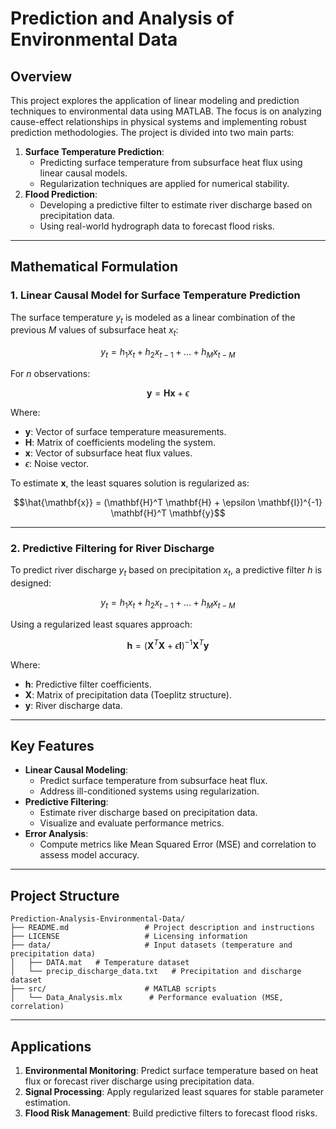 # **Prediction and Analysis of Environmental Data**

## **Overview**
This project explores the application of linear modeling and prediction techniques to environmental data using MATLAB. The focus is on analyzing cause-effect relationships in physical systems and implementing robust prediction methodologies. The project is divided into two main parts:
1. **Surface Temperature Prediction**:
   - Predicting surface temperature from subsurface heat flux using linear causal models.
   - Regularization techniques are applied for numerical stability.
2. **Flood Prediction**:
   - Developing a predictive filter to estimate river discharge based on precipitation data.
   - Using real-world hydrograph data to forecast flood risks.

---

## **Mathematical Formulation**

### **1. Linear Causal Model for Surface Temperature Prediction**
The surface temperature $y_t$ is modeled as a linear combination of the previous $M$ values of subsurface heat $x_t$:

$$y_t = h_1 x_t + h_2 x_{t-1} + \dots + h_M x_{t-M}$$

For $n$ observations:

$$\mathbf{y} = \mathbf{H} \mathbf{x} + \epsilon$$

Where:
- $\mathbf{y}$: Vector of surface temperature measurements.
- $\mathbf{H}$: Matrix of coefficients modeling the system.
- $\mathbf{x}$: Vector of subsurface heat flux values.
- $\epsilon$: Noise vector.

To estimate $\mathbf{x}$, the least squares solution is regularized as:

$$\hat{\mathbf{x}} = (\mathbf{H}^T \mathbf{H} + \epsilon \mathbf{I})^{-1} \mathbf{H}^T \mathbf{y}$$

---

### 2. Predictive Filtering for River Discharge

To predict river discharge $y_t$ based on precipitation $x_t$, a predictive filter $h$ is designed:

$$y_t = h_1 x_t + h_2 x_{t-1} + \dots + h_M x_{t-M}$$

Using a regularized least squares approach:

$$\mathbf{h} = (\mathbf{X}^T \mathbf{X} + \epsilon \mathbf{I})^{-1} \mathbf{X}^T \mathbf{y}$$

Where:
- $\mathbf{h}$: Predictive filter coefficients.
- $\mathbf{X}$: Matrix of precipitation data (Toeplitz structure).
- $\mathbf{y}$: River discharge data.
---

## **Key Features**
- **Linear Causal Modeling**:
  - Predict surface temperature from subsurface heat flux.
  - Address ill-conditioned systems using regularization.
- **Predictive Filtering**:
  - Estimate river discharge based on precipitation data.
  - Visualize and evaluate performance metrics.
- **Error Analysis**:
  - Compute metrics like Mean Squared Error (MSE) and correlation to assess model accuracy.

---

## **Project Structure**
```
Prediction-Analysis-Environmental-Data/
├── README.md                 # Project description and instructions
├── LICENSE                   # Licensing information
├── data/                     # Input datasets (temperature and precipitation data)
│   ├── DATA.mat   # Temperature dataset
│   └── precip_discharge_data.txt   # Precipitation and discharge dataset
├── src/                      # MATLAB scripts
│   └── Data_Analysis.mlx      # Performance evaluation (MSE, correlation)

```

---

## **Applications**
1. **Environmental Monitoring**: Predict surface temperature based on heat flux or forecast river discharge using precipitation data.
2. **Signal Processing**: Apply regularized least squares for stable parameter estimation.
3. **Flood Risk Management**: Build predictive filters to forecast flood risks.
